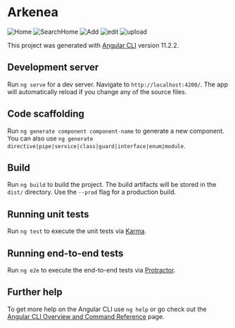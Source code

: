 # Arkenea

![Home](https://user-images.githubusercontent.com/41955105/124870795-df7b4c00-dfe0-11eb-8e6b-fcc344d4c74f.png)
![SearchHome](https://user-images.githubusercontent.com/41955105/124870422-549a5180-dfe0-11eb-8b94-2b170359e835.png)
![Add](https://user-images.githubusercontent.com/41955105/124870436-595f0580-dfe0-11eb-8031-c5e9bc39a98a.png)
![edit](https://user-images.githubusercontent.com/41955105/124870438-5a903280-dfe0-11eb-8176-d5acc9822f7e.png)
![upload](https://user-images.githubusercontent.com/41955105/124870441-5c59f600-dfe0-11eb-8647-06fda3821fed.png)


This project was generated with [Angular CLI](https://github.com/angular/angular-cli) version 11.2.2.

## Development server

Run `ng serve` for a dev server. Navigate to `http://localhost:4200/`. The app will automatically reload if you change any of the source files.

## Code scaffolding

Run `ng generate component component-name` to generate a new component. You can also use `ng generate directive|pipe|service|class|guard|interface|enum|module`.

## Build

Run `ng build` to build the project. The build artifacts will be stored in the `dist/` directory. Use the `--prod` flag for a production build.

## Running unit tests

Run `ng test` to execute the unit tests via [Karma](https://karma-runner.github.io).

## Running end-to-end tests

Run `ng e2e` to execute the end-to-end tests via [Protractor](http://www.protractortest.org/).

## Further help

To get more help on the Angular CLI use `ng help` or go check out the [Angular CLI Overview and Command Reference](https://angular.io/cli) page.
